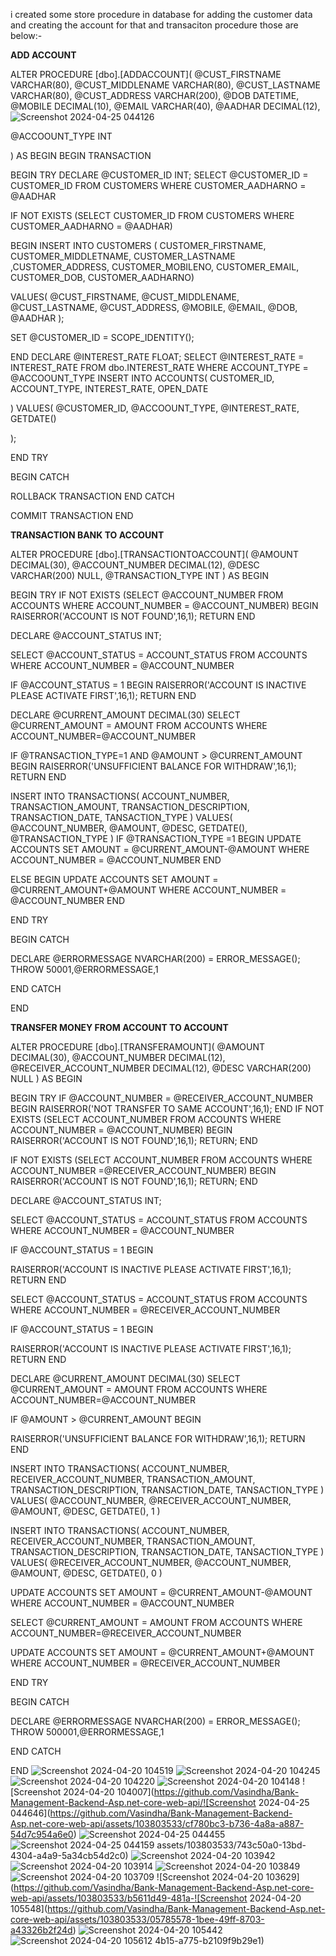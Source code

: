 i created some store procedure in database for adding the customer data and creating the account for that and  transaciton procedure those are below:-

**ADD ACCOUNT**

ALTER PROCEDURE [dbo].[ADDACCOUNT](
 @CUST_FIRSTNAME VARCHAR(80),
 @CUST_MIDDLENAME VARCHAR(80),
 @CUST_LASTNAME VARCHAR(80),
 @CUST_ADDRESS VARCHAR(200),
 @DOB DATETIME,
 @MOBILE DECIMAL(10),
 @EMAIL VARCHAR(40),
 @AADHAR DECIMAL(12),![Screenshot 2024-04-25 044126](https://github.com/Vasindha/Bank-Management-Backend-Asp.net-core-web-api/assets/103803533/00c20428-6c81-4331-9f0e-4800c6ff1b15)

 @ACCOOUNT_TYPE INT

 )
 AS
 BEGIN
 BEGIN TRANSACTION 

 BEGIN  TRY
 DECLARE @CUSTOMER_ID INT;
 SELECT @CUSTOMER_ID = CUSTOMER_ID FROM CUSTOMERS WHERE CUSTOMER_AADHARNO = @AADHAR

IF NOT EXISTS (SELECT CUSTOMER_ID FROM CUSTOMERS WHERE CUSTOMER_AADHARNO = @AADHAR)

 BEGIN
 INSERT INTO CUSTOMERS (
 CUSTOMER_FIRSTNAME,
 CUSTOMER_MIDDLETNAME,
 CUSTOMER_LASTNAME
 ,CUSTOMER_ADDRESS,
 CUSTOMER_MOBILENO,
 CUSTOMER_EMAIL,
 CUSTOMER_DOB,
 CUSTOMER_AADHARNO)

 VALUES(
 @CUST_FIRSTNAME,
 @CUST_MIDDLENAME,
 @CUST_LASTNAME,
 @CUST_ADDRESS,
 @MOBILE,
 @EMAIL,
 @DOB,
 @AADHAR
 );

 SET @CUSTOMER_ID = SCOPE_IDENTITY();
 
 END
 DECLARE @INTEREST_RATE FLOAT;
 SELECT @INTEREST_RATE = INTEREST_RATE FROM dbo.INTEREST_RATE WHERE ACCOUNT_TYPE =  @ACCOOUNT_TYPE
 INSERT INTO ACCOUNTS( 
 CUSTOMER_ID,
 ACCOUNT_TYPE,
 INTEREST_RATE,
 OPEN_DATE

 )
 VALUES(
 @CUSTOMER_ID,
 @ACCOOUNT_TYPE,
 @INTEREST_RATE,
 GETDATE()
 
 );

 END TRY
 
  BEGIN CATCH

 ROLLBACK TRANSACTION
 END CATCH

 COMMIT TRANSACTION
 END


 **TRANSACTION BANK TO ACCOUNT**

 
ALTER PROCEDURE [dbo].[TRANSACTIONTOACCOUNT](
@AMOUNT DECIMAL(30),
@ACCOUNT_NUMBER DECIMAL(12),
@DESC VARCHAR(200) NULL,
@TRANSACTION_TYPE INT
)
AS
BEGIN
	
BEGIN TRY
IF NOT EXISTS (SELECT @ACCOUNT_NUMBER FROM ACCOUNTS WHERE ACCOUNT_NUMBER = @ACCOUNT_NUMBER)
BEGIN
RAISERROR('ACCOUNT IS NOT FOUND',16,1);
RETURN 
END

DECLARE @ACCOUNT_STATUS INT;
 

SELECT @ACCOUNT_STATUS = ACCOUNT_STATUS FROM ACCOUNTS WHERE ACCOUNT_NUMBER = @ACCOUNT_NUMBER
	
IF @ACCOUNT_STATUS = 1
BEGIN
RAISERROR('ACCOUNT IS INACTIVE PLEASE ACTIVATE FIRST',16,1);
RETURN 
END


DECLARE @CURRENT_AMOUNT DECIMAL(30)
SELECT @CURRENT_AMOUNT = AMOUNT FROM ACCOUNTS WHERE ACCOUNT_NUMBER=@ACCOUNT_NUMBER

IF @TRANSACTION_TYPE=1 AND @AMOUNT > @CURRENT_AMOUNT 
BEGIN
RAISERROR('UNSUFFICIENT BALANCE FOR WITHDRAW',16,1);
RETURN 
END


INSERT INTO TRANSACTIONS(
ACCOUNT_NUMBER,
TRANSACTION_AMOUNT,
TRANSACTION_DESCRIPTION,
TRANSACTION_DATE,
TANSACTION_TYPE
)
VALUES(
@ACCOUNT_NUMBER,
@AMOUNT,
@DESC,
GETDATE(),
@TRANSACTION_TYPE
)
IF @TRANSACTION_TYPE =1
BEGIN
UPDATE ACCOUNTS 
SET AMOUNT = @CURRENT_AMOUNT-@AMOUNT WHERE ACCOUNT_NUMBER = @ACCOUNT_NUMBER
END

ELSE
BEGIN
UPDATE ACCOUNTS 
SET AMOUNT = @CURRENT_AMOUNT+@AMOUNT WHERE ACCOUNT_NUMBER = @ACCOUNT_NUMBER
END


END TRY

BEGIN CATCH

DECLARE  @ERRORMESSAGE NVARCHAR(200) = ERROR_MESSAGE();
THROW 50001,@ERRORMESSAGE,1
	
END CATCH

END

**TRANSFER MONEY FROM ACCOUNT TO ACCOUNT**


ALTER PROCEDURE [dbo].[TRANSFERAMOUNT](
@AMOUNT DECIMAL(30),
@ACCOUNT_NUMBER DECIMAL(12),
@RECEIVER_ACCOUNT_NUMBER DECIMAL(12),
@DESC VARCHAR(200) NULL
)
AS
BEGIN


BEGIN TRY
IF @ACCOUNT_NUMBER = @RECEIVER_ACCOUNT_NUMBER
BEGIN
RAISERROR('NOT TRANSFER TO SAME ACCOUNT',16,1);
END
IF NOT EXISTS (SELECT ACCOUNT_NUMBER FROM ACCOUNTS WHERE ACCOUNT_NUMBER = @ACCOUNT_NUMBER)
BEGIN
RAISERROR('ACCOUNT IS NOT FOUND',16,1);
RETURN;
END

IF NOT EXISTS (SELECT ACCOUNT_NUMBER FROM ACCOUNTS WHERE ACCOUNT_NUMBER =@RECEIVER_ACCOUNT_NUMBER)
BEGIN
RAISERROR('ACCOUNT IS NOT FOUND',16,1);
RETURN; 
END

DECLARE @ACCOUNT_STATUS INT;
 

SELECT @ACCOUNT_STATUS = ACCOUNT_STATUS FROM ACCOUNTS WHERE ACCOUNT_NUMBER = @ACCOUNT_NUMBER
	
IF @ACCOUNT_STATUS = 1
BEGIN

RAISERROR('ACCOUNT IS INACTIVE PLEASE ACTIVATE FIRST',16,1);
RETURN 
END

SELECT @ACCOUNT_STATUS = ACCOUNT_STATUS FROM ACCOUNTS WHERE ACCOUNT_NUMBER = @RECEIVER_ACCOUNT_NUMBER

IF @ACCOUNT_STATUS = 1
BEGIN

RAISERROR('ACCOUNT IS INACTIVE PLEASE ACTIVATE FIRST',16,1);
RETURN 
END

DECLARE @CURRENT_AMOUNT DECIMAL(30)
SELECT @CURRENT_AMOUNT = AMOUNT FROM ACCOUNTS WHERE ACCOUNT_NUMBER=@ACCOUNT_NUMBER

IF  @AMOUNT > @CURRENT_AMOUNT 
BEGIN

RAISERROR('UNSUFFICIENT BALANCE FOR WITHDRAW',16,1);
RETURN 
END


INSERT INTO TRANSACTIONS(
ACCOUNT_NUMBER,
RECEIVER_ACCOUNT_NUMBER,
TRANSACTION_AMOUNT,
TRANSACTION_DESCRIPTION,
TRANSACTION_DATE,
TANSACTION_TYPE
)
VALUES(
@ACCOUNT_NUMBER,
@RECEIVER_ACCOUNT_NUMBER,
@AMOUNT,
@DESC,
GETDATE(),
1
)

INSERT INTO TRANSACTIONS(
ACCOUNT_NUMBER,
RECEIVER_ACCOUNT_NUMBER,
TRANSACTION_AMOUNT,
TRANSACTION_DESCRIPTION,
TRANSACTION_DATE,
TANSACTION_TYPE
)
VALUES(
@RECEIVER_ACCOUNT_NUMBER,
@ACCOUNT_NUMBER,
@AMOUNT,
@DESC,
GETDATE(),
0
)

UPDATE ACCOUNTS 
SET AMOUNT = @CURRENT_AMOUNT-@AMOUNT WHERE ACCOUNT_NUMBER = @ACCOUNT_NUMBER

SELECT @CURRENT_AMOUNT = AMOUNT FROM ACCOUNTS WHERE ACCOUNT_NUMBER=@RECEIVER_ACCOUNT_NUMBER

UPDATE ACCOUNTS 
SET AMOUNT = @CURRENT_AMOUNT+@AMOUNT WHERE ACCOUNT_NUMBER = @RECEIVER_ACCOUNT_NUMBER

END TRY

BEGIN CATCH

DECLARE  @ERRORMESSAGE NVARCHAR(200) = ERROR_MESSAGE();
THROW 500001,@ERRORMESSAGE,1

END CATCH

END
![Screenshot 2024-04-20 104519](https://github.com/Vasindha/Bank-Management-Backend-Asp.net-core-web-api/assets/103803533/f2b5e63d-f9d2-4960-b1d5-8f96b8bb5fa5)
![Screenshot 2024-04-20 104245](https://github.com/Vasindha/Bank-Management-Backend-Asp.net-core-web-api/assets/103803533/d246fdeb-f2e2-4062-99aa-e7b7c67d8922)
![Screenshot 2024-04-20 104220](https://github.com/Vasindha/Bank-Management-Backend-Asp.net-core-web-api/assets/103803533/97a01c2b-7d61-45ea-a4e5-424f9c64f200)
![Screenshot 2024-04-20 104148](https://github.com/Vasindha/Bank-Management-Backend-Asp.net-core-web-api/assets/103803533/7c3c180b-7596-4432-a0c3-094ff9f0bbfb)
![Screenshot 2024-04-20 104007](https://github.com/Vasindha/Bank-Management-Backend-Asp.net-core-web-api/![Screenshot 2024-04-25 044646](https://github.com/Vasindha/Bank-Management-Backend-Asp.net-core-web-api/assets/103803533/cf780bc3-b736-4a8a-a887-54d7c954a6e0)
![Screenshot 2024-04-25 044455](https://github.com/Vasindha/Bank-Management-Backend-Asp.net-core-web-api/assets/103803533/6a60327c-7550-484a-9dbe-5cabf5ae117a)
![Screenshot 2024-04-25 044159](https://github.com/Vasindha/Bank-Management-Backend-Asp.net-core-web-api/assets/103803533/e03e2ae6-f5fd-49ee-9687-a96dd5250019)
assets/103803533/743c50a0-13bd-4304-a4a9-5a34cb54d2c0)
![Screenshot 2024-04-20 103942](https://github.com/Vasindha/Bank-Management-Backend-Asp.net-core-web-api/assets/103803533/2efe2e88-d674-4024-a2b9-dd71a769047c)
![Screenshot 2024-04-20 103914](https://github.com/Vasindha/Bank-Management-Backend-Asp.net-core-web-api/assets/103803533/0e7a7d3e-6c5f-4622-b000-feb5083d5e3a)
![Screenshot 2024-04-20 103849](https://github.com/Vasindha/Bank-Management-Backend-Asp.net-core-web-api/assets/103803533/7e29f7bf-f6e3-4b7a-a62c-85c12266fd48)
![Screenshot 2024-04-20 103709](https://github.com/Vasindha/Bank-Management-Backend-Asp.net-core-web-api/assets/103803533/f9ff518d-76cd-43d8-999e-352e4b030532)
![Screenshot 2024-04-20 103629](https://github.com/Vasindha/Bank-Management-Backend-Asp.net-core-web-api/assets/103803533/b5611d49-481a-![Screenshot 2024-04-20 105548](https://github.com/Vasindha/Bank-Management-Backend-Asp.net-core-web-api/assets/103803533/05785578-1bee-49ff-8703-a43326b2f24d)
![Screenshot 2024-04-20 105442](https://github.com/Vasindha/Bank-Management-Backend-Asp.net-core-web-api/assets/103803533/b8d88d87-3977-4c77-b04b-21e0072a0529)
![Screenshot 2024-04-20 105612](https://github.com/Vasindha/Bank-Management-Backend-Asp.net-core-web-api/assets/103803533/a645bbc4-d938-4e26-b173-f56fab8145d2)
4b15-a775-b2109f9b29e1)

